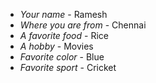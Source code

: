  - *Your name* - Ramesh
 - *Where you are from* - Chennai
 - *A favorite food* - Rice
 - *A hobby* - Movies
 - *Favorite color* - Blue
 - *Favorite sport* - Cricket
